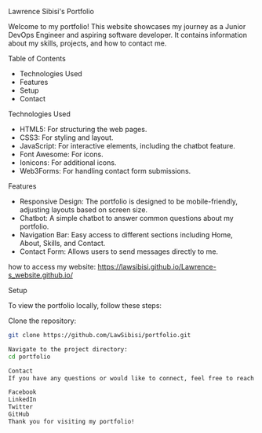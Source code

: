 Lawrence Sibisi's Portfolio

Welcome to my portfolio! This website showcases my journey as a Junior DevOps Engineer and aspiring software developer. It contains information about my skills, projects, and how to contact me.

Table of Contents

- Technologies Used
- Features
- Setup
- Contact

Technologies Used

- HTML5: For structuring the web pages.
- CSS3: For styling and layout.
- JavaScript: For interactive elements, including the chatbot feature.
- Font Awesome: For icons.
- Ionicons: For additional icons.
- Web3Forms: For handling contact form submissions.

Features

- Responsive Design: The portfolio is designed to be mobile-friendly, adjusting layouts based on screen size.
- Chatbot: A simple chatbot to answer common questions about my portfolio.
- Navigation Bar: Easy access to different sections including Home, About, Skills, and Contact.
- Contact Form: Allows users to send messages directly to me.

how to access my website:
https://lawsibisi.github.io/Lawrence-s_website.github.io/

Setup

To view the portfolio locally, follow these steps:

Clone the repository:
   ```bash
   git clone https://github.com/LawSibisi/portfolio.git

Navigate to the project directory:
cd portfolio

Contact
If you have any questions or would like to connect, feel free to reach out to me via:

Facebook
LinkedIn
Twitter
GitHub
Thank you for visiting my portfolio!
